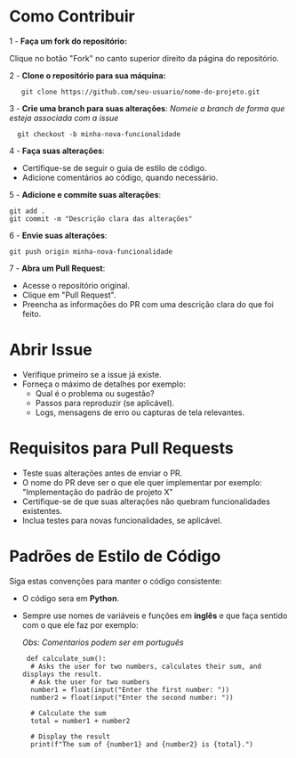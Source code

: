 # Como Contribuir

1 - **Faça um fork do repositório:**

Clique no botão "Fork" no canto superior direito da página do repositório.

2 - **Clone o repositório para sua máquina:**
```
   git clone https://github.com/seu-usuario/nome-do-projeto.git
```
3 - **Crie uma branch para suas alterações**: _Nomeie a branch de forma que esteja associada com a issue_
```
  git checkout -b minha-nova-funcionalidade
```
4 - **Faça suas alterações**:
- Certifique-se de seguir o guia de estilo de código.
- Adicione comentários ao código, quando necessário.

5 - **Adicione e commite suas alterações**: 
```
git add .
git commit -m "Descrição clara das alterações"
```
6 - **Envie suas alterações**:
```
git push origin minha-nova-funcionalidade
```
7 - **Abra um Pull Request**:
- Acesse o repositório original.
- Clique em "Pull Request".
- Preencha as informações do PR com uma descrição clara do que foi feito.

# Abrir Issue
- Verifique primeiro se a issue já existe.
- Forneça o máximo de detalhes por exemplo:
  - Qual é o problema ou sugestão?
  - Passos para reproduzir (se aplicável).
  - Logs, mensagens de erro ou capturas de tela relevantes.

# Requisitos para Pull Requests
- Teste suas alterações antes de enviar o PR.
- O nome do PR deve ser o que ele quer implementar por exemplo: "Implementação do padrão de projeto X"
- Certifique-se de que suas alterações não quebram funcionalidades existentes.
- Inclua testes para novas funcionalidades, se aplicável.

# Padrões de Estilo de Código
Siga estas convenções para manter o código consistente:
- O código sera em **Python**.
- Sempre use nomes de variáveis e funções em **inglês** e que faça sentido com o que ele faz por exemplo:

  _Obs: Comentarios podem ser em português_
  ```
   def calculate_sum():
    # Asks the user for two numbers, calculates their sum, and displays the result.
    # Ask the user for two numbers
    number1 = float(input("Enter the first number: "))
    number2 = float(input("Enter the second number: "))

    # Calculate the sum
    total = number1 + number2

    # Display the result
    print(f"The sum of {number1} and {number2} is {total}.")

  ```
  


   
